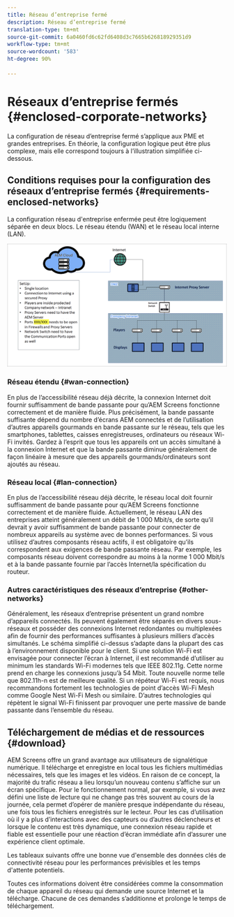 ```yaml
---
title: Réseau d’entreprise fermé
description: Réseau d’entreprise fermé
translation-type: tm+mt
source-git-commit: 6a0460fd6c62fd6408d3c7665b626818929351d9
workflow-type: tm+mt
source-wordcount: '583'
ht-degree: 90%

---
```



# Réseaux d’entreprise fermés {#enclosed-corporate-networks}

La configuration de réseau d’entreprise fermé s’applique aux PME et grandes entreprises. En théorie, la configuration logique peut être plus complexe, mais elle correspond toujours à l’illustration simplifiée ci-dessous.

## Conditions requises pour la configuration des réseaux d’entreprise fermés {#requirements-enclosed-networks}

La configuration réseau d&#39;entreprise enfermée peut être logiquement séparée en deux blocs. Le réseau étendu (WAN) et le réseau local interne (LAN).

![](/help/using/assets/enclosed-network-1.png)

### Réseau étendu {#wan-connection}

En plus de l’accessibilité réseau déjà décrite, la connexion Internet doit fournir suffisamment de bande passante pour qu’AEM Screens fonctionne correctement et de manière fluide.
Plus précisément, la bande passante suffisante dépend du nombre d’écrans AEM connectés et de l’utilisation d’autres appareils gourmands en bande passante sur le réseau, tels que les smartphones, tablettes, caisses enregistreuses, ordinateurs ou réseaux Wi-Fi invités.
Gardez à l’esprit que tous les appareils ont un accès simultané à la connexion Internet et que la bande passante diminue généralement de façon linéaire à mesure que des appareils gourmands/ordinateurs sont ajoutés au réseau.

### Réseau local {#lan-connection}

En plus de l’accessibilité réseau déjà décrite, le réseau local doit fournir suffisamment de bande passante pour qu’AEM Screens fonctionne correctement et de manière fluide. Actuellement, le réseau LAN des entreprises atteint généralement un débit de 1 000 Mbit/s, de sorte qu’il devrait y avoir suffisamment de bande passante pour connecter de nombreux appareils au système avec de bonnes performances. Si vous utilisez d’autres composants réseau actifs, il est obligatoire qu’ils correspondent aux exigences de bande passante réseau. Par exemple, les composants réseau doivent correspondre au moins à la norme 1 000 Mbit/s et à la bande passante fournie par l’accès Internet/la spécification du routeur.

### Autres caractéristiques des réseaux d’entreprise {#other-networks}

Généralement, les réseaux d’entreprise présentent un grand nombre d’appareils connectés. Ils peuvent également être séparés en divers sous-réseaux et posséder des connexions Internet redondantes ou multiplexées afin de fournir des performances suffisantes à plusieurs milliers d’accès simultanés.
Le schéma simplifié ci-dessus s’adapte dans la plupart des cas à l’environnement disponible pour le client.
Si une solution Wi-Fi est envisagée pour connecter l’écran à Internet, il est recommandé d’utiliser au minimum les standards Wi-Fi modernes tels que IEEE 802.11g. Cette norme prend en charge les connexions jusqu’à 54 Mbit. Toute nouvelle norme telle que 802.11h-n est de meilleure qualité. Si un répéteur Wi-Fi est requis, nous recommandons fortement les technologies de point d’accès Wi-Fi Mesh comme Google Nest Wi-Fi Mesh ou similaire.
D’autres technologies qui répètent le signal Wi-Fi finissent par provoquer une perte massive de bande passante dans l’ensemble du réseau.

## Téléchargement de médias et de ressources {#download}

AEM Screens offre un grand avantage aux utilisateurs de signalétique numérique. Il télécharge et enregistre en local tous les fichiers multimédias nécessaires, tels que les images et les vidéos. En raison de ce concept, la majorité du trafic réseau a lieu lorsqu’un nouveau contenu s’affiche sur un écran spécifique.
Pour le fonctionnement normal, par exemple, si vous avez défini une liste de lecture qui ne change pas très souvent au cours de la journée, cela permet d’opérer de manière presque indépendante du réseau, une fois tous les fichiers enregistrés sur le lecteur. Pour les cas d’utilisation où il y a plus d’interactions avec des capteurs ou d’autres déclencheurs et lorsque le contenu est très dynamique, une connexion réseau rapide et fiable est essentielle pour une réaction d’écran immédiate afin d’assurer une expérience client optimale.

Les tableaux suivants offre une bonne vue d&#39;ensemble des données clés de connectivité réseau pour les performances prévisibles et les temps d&#39;attente potentiels.

Toutes ces informations doivent être considérées comme la consommation de chaque appareil du réseau qui demande une source Internet et la télécharge. Chacune de ces demandes s’additionne et prolonge le temps de téléchargement.